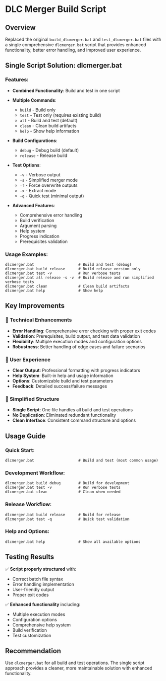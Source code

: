 # DLC Merger Build Script

## Overview
Replaced the original `build_dlcmerger.bat` and `test_dlcmerger.bat` files with a single comprehensive `dlcmerger.bat` script that provides enhanced functionality, better error handling, and improved user experience.

## Single Script Solution: dlcmerger.bat

### Features:
- **Combined Functionality**: Build and test in one script
- **Multiple Commands**: 
  - `build` - Build only
  - `test` - Test only (requires existing build)
  - `all` - Build and test (default)
  - `clean` - Clean build artifacts
  - `help` - Show help information

- **Build Configurations**:
  - `debug` - Debug build (default)
  - `release` - Release build

- **Test Options**:
  - `-v` - Verbose output
  - `-s` - Simplified merger mode
  - `-f` - Force overwrite outputs
  - `-x` - Extract mode
  - `-q` - Quick test (minimal output)

- **Advanced Features**:
  - Comprehensive error handling
  - Build verification
  - Argument parsing
  - Help system
  - Progress indication
  - Prerequisites validation

### Usage Examples:
```batch
dlcmerger.bat                    # Build and test (debug)
dlcmerger.bat build release      # Build release version only
dlcmerger.bat test -v            # Run verbose tests
dlcmerger.bat all release -s -v  # Build release and run simplified verbose tests
dlcmerger.bat clean              # Clean build artifacts
dlcmerger.bat help               # Show help
```

## Key Improvements

### 🔧 **Technical Enhancements**
- **Error Handling**: Comprehensive error checking with proper exit codes
- **Validation**: Prerequisites, build output, and test data validation
- **Flexibility**: Multiple execution modes and configuration options
- **Robustness**: Better handling of edge cases and failure scenarios

### 🎯 **User Experience**
- **Clear Output**: Professional formatting with progress indicators
- **Help System**: Built-in help and usage information
- **Options**: Customizable build and test parameters
- **Feedback**: Detailed success/failure messages

### 🧹 **Simplified Structure**
- **Single Script**: One file handles all build and test operations
- **No Duplication**: Eliminated redundant functionality
- **Clean Interface**: Consistent command structure and options

## Usage Guide

### Quick Start:
```batch
dlcmerger.bat                    # Build and test (most common usage)
```

### Development Workflow:
```batch
dlcmerger.bat build debug        # Build for development
dlcmerger.bat test -v            # Run verbose tests
dlcmerger.bat clean              # Clean when needed
```

### Release Workflow:
```batch
dlcmerger.bat build release      # Build for release
dlcmerger.bat test -q            # Quick test validation
```

### Help and Options:
```batch
dlcmerger.bat help               # Show all available options
```

## Testing Results

✅ **Script properly structured** with:
- Correct batch file syntax
- Error handling implementation
- User-friendly output
- Proper exit codes

✅ **Enhanced functionality** including:
- Multiple execution modes
- Configuration options
- Comprehensive help system
- Build verification
- Test customization

## Recommendation

Use `dlcmerger.bat` for all build and test operations. The single script approach provides a cleaner, more maintainable solution with enhanced functionality.